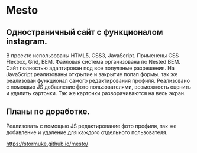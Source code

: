 Mesto
===

Одностраничный сайт с функционалом instagram.
---

В проекте использованы HTML5, CSS3, JavaScript. Применены CSS Flexbox, Grid, BEM. Файловая система организована по Nested BEM. Сайт полностью адаптирован под все популяные разрешения. На JavaScript реализованы открытие и закрытие попап формы, так же реализован функционал самого редактирования профиля. Реализовано с помощью JS добавление фото пользователями, возможность оценить и удалить карточки. Так же карточки разворачиваются на весь экран.

Планы по доработке.
---
Реализовать с помощью JS редактирование фото профиля, так же добавление и удаление для каждого отдельного пользователя.

https://stormuke.github.io/mesto/
